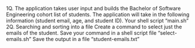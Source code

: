 1Q. The application takes user input and builds the Bachelor of Software Engineering cohort list of students.
The application will take in the following information (student email, age, and student ID). Your shell script “main.sh”
2Q. Searching and sorting into a file
Create a command to select just the emails of the student. Save your command in a shell script file “select-emails.sh”
Save the output in a file “student-emails.txt”

